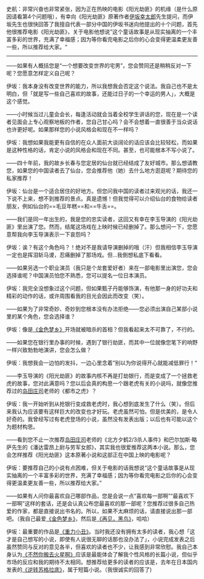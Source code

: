 史航：非常兴奋也非常紧张，因为正在热映的电影《阳光劫匪》的机缘（是什么原因请看第4个问题哦），有幸向《阳光劫匪》原著作者[伊坂幸太郎](伊坂幸太郎.md)先生提问，而伊坂先生也很快回答了我擅自代表一部分中国的伊坂书迷向他提出的十个问题，首先他很推荐电影《阳光劫匪》，关于电影他想说”这个童话故事是从现实抽离的一个丰富多彩的世界，充满了幸福感；因为等你看完电影之后你的心会变得更温柔更友善一些，所以推荐给大家。“

---

——如果有人概括您是“一个想要改变世界的宅男”，您会赞同还是稍稍反对一下呢？您愿意怎样定义自己呢？

伊坂：我本身没有改变世界的能力，所以我想我会否定这个说法。我自己也不是太明白，但「就是写一些自己喜欢的故事，还能过日子的一个幸运的男人」，大概是这个感觉。

——小时候当过儿童会会长，每逢活动就会当着全校学生讲话的您，现在是一个读者见面会上专心观察地板的作者，您自己甘心吗？会不会想着一直很善于当众说话也许更好呢。如果那样您的小说风格会和现在不一样吗？

伊坂：我想如果我能更有自信的在众人面前大谈阔论的话应该会比较轻松，而如果是这种性格的话，肯定小说的风格会和现在不同。甚至，也可能根本不写小说了。

——四十年前，我的故乡长春与您定居的仙台就已经结成了友好城市。那么想请教您，如果您的中国读者去了仙台，您会推荐他（她）去什么地方逛逛呢？期待您的私家推荐！

伊坂：仙台是一个适合居住的好地方。但您问我中国的读者过来观光的话，我还一下说不上来，想不到推荐的景点。真是遗憾！但我觉得可以介绍仙台的食物给读者朋友，例如仙台的==毛豆年糕==和==牛舌==。

——我们是同一年出生的，我是您的忠实读者，这回又有幸在李玉导演的《阳光劫匪》里出演了您。然而，结尾这场戏在上映时候已经删掉了。那么想问一下，您愿意帮我向李玉导演表示一下哀怨吗？

伊坂：诶？有这个角色吗？！绝对不是我请导演删掉的哦（汗）但我相信李玉导演一定也是挥泪斩马谡，忍痛删掉了那场戏。但…我倒想私底下看看。

——如果另选一个职业演员（我只是个龙套爱好者）来在一部电影里出演您，您会选择谁呢？中国演员怕您不熟悉，您可以提名一位日本演员。

伊坂：我完全没想象过这个问题，但如果甄子丹能够饰演，有他那一身的好功夫和精彩的动作的话，或许周围看我的目光会因此而改变（笑）。

——如果为了非常奇妙、奇妙到您根本没有办法拒绝——您必须出演自己某部小说里的某个角色，您会选择谁？

伊坂：像是[《金色梦乡》](《金色梦乡》.md)开场就被暗杀的首相？但我看起来太不可靠了，不行的。

——如果您在银行里办事的时候，遇到了银行劫匪，而其中一位就像您笔下的响野一样兴致勃勃地演讲，您会怎么做？

伊坂：我想我会一边怕的发抖，一边心里念着”别以为你说得开心就能减低罪行！“

——李玉导演的《阳光劫匪》的故事内核不再是打劫银行，而是变成了一个拯救老虎的故事，您对此满意吗？您以后会真的构思一个跟老虎有关的小说吗，就像您推荐过的[岛田庄司](岛田庄司.md)老师的《都市之虎》？

伊坂：我一开始听到从抢银行变成救老虎时，我心想到底发生了什么（笑）。但后来我认为应该要有这样巨大的改变也才好玩。老虎虽然可怕，但是优美的，是令人好奇的。我曾经写过有老虎登场的小说，虽然没有发表出版；以后也有可能以这个为题材构思。

——看到您不止一次推荐[岛田庄司](岛田庄司.md)老师的《北方夕鹤2/3杀人事件》和巴尔加斯·略萨先生的《潘达雷昂上尉与劳军女郎》，其实我也很爱推荐这两本小说。那么，您会怎样推荐《阳光劫匪》这本原著小说和这部正在中国上映的电影呢？

伊坂：要推荐自己的小说有点困难，但关于电影的话我想说“这个童话故事是从现实抽离的一个丰富多彩的世界，充满了幸福感；因为等你看完电影之后你的心会变得更温柔更友善一些，所以推荐给大家。”

——如果有人问你最喜欢自己哪部作品，您是会说一点“喜欢每一部啊”“最喜欢下一部啊”这样的套话，还是会认真公布您最喜欢的那一部呢？您推荐过很多自己热爱的作家，都是直接说出书名的。所以，如果不太麻烦的话，请直接说出那一部吧。（我自己最爱[《金色梦乡》](《金色梦乡》.md)，然后是[《再见，黑鸟》](《再见，黑鸟》.md)，哈哈）

伊坂：最重要的作品是[《重力小丑》](《重力小丑》.md)。当时我还没有拥有太多的读者，我心想「这才是自己想写的小说，即使有人说很无聊的话那也没办法了」，小说完成发表之后虽然赞同与反对的意见各半，但喜欢的读者也不少，让我感到非常欣慰。我自己本身认为[《不然你搬去火星啊》](《不然你搬去火星啊》.md)应该是最能体会了解我个性风格的长篇小说，但似乎市场的反应和我的期待不太相同。想推荐给更多的读者的应该是，去年在日本国内发表的[《逆转苏格拉底》](3.作品/小说/伊坂宇宙/《逆转苏格拉底》.md)，属于短篇小说。（我很诚实的回答了)